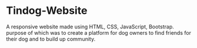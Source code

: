 # Tindog-Website
A responsive website made using HTML, CSS, JavaScript, Bootstrap. purpose of which was to create a platform for dog owners to find friends for their dog and to build up community. 
